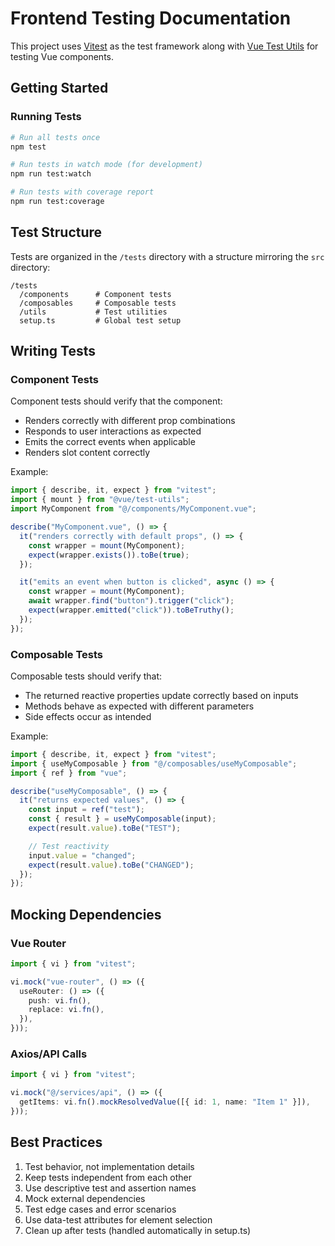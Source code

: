 # Frontend Testing Documentation

This project uses [Vitest](https://vitest.dev/) as the test framework along with [Vue Test Utils](https://vue-test-utils.vuejs.org/) for testing Vue components.

## Getting Started

### Running Tests

```bash
# Run all tests once
npm test

# Run tests in watch mode (for development)
npm run test:watch

# Run tests with coverage report
npm run test:coverage
```

## Test Structure

Tests are organized in the `/tests` directory with a structure mirroring the `src` directory:

```
/tests
  /components      # Component tests
  /composables     # Composable tests
  /utils           # Test utilities
  setup.ts         # Global test setup
```

## Writing Tests

### Component Tests

Component tests should verify that the component:

- Renders correctly with different prop combinations
- Responds to user interactions as expected
- Emits the correct events when applicable
- Renders slot content correctly

Example:

```typescript
import { describe, it, expect } from "vitest";
import { mount } from "@vue/test-utils";
import MyComponent from "@/components/MyComponent.vue";

describe("MyComponent.vue", () => {
  it("renders correctly with default props", () => {
    const wrapper = mount(MyComponent);
    expect(wrapper.exists()).toBe(true);
  });

  it("emits an event when button is clicked", async () => {
    const wrapper = mount(MyComponent);
    await wrapper.find("button").trigger("click");
    expect(wrapper.emitted("click")).toBeTruthy();
  });
});
```

### Composable Tests

Composable tests should verify that:

- The returned reactive properties update correctly based on inputs
- Methods behave as expected with different parameters
- Side effects occur as intended

Example:

```typescript
import { describe, it, expect } from "vitest";
import { useMyComposable } from "@/composables/useMyComposable";
import { ref } from "vue";

describe("useMyComposable", () => {
  it("returns expected values", () => {
    const input = ref("test");
    const { result } = useMyComposable(input);
    expect(result.value).toBe("TEST");

    // Test reactivity
    input.value = "changed";
    expect(result.value).toBe("CHANGED");
  });
});
```

## Mocking Dependencies

### Vue Router

```typescript
import { vi } from "vitest";

vi.mock("vue-router", () => ({
  useRouter: () => ({
    push: vi.fn(),
    replace: vi.fn(),
  }),
}));
```

### Axios/API Calls

```typescript
import { vi } from "vitest";

vi.mock("@/services/api", () => ({
  getItems: vi.fn().mockResolvedValue([{ id: 1, name: "Item 1" }]),
}));
```

## Best Practices

1. Test behavior, not implementation details
2. Keep tests independent from each other
3. Use descriptive test and assertion names
4. Mock external dependencies
5. Test edge cases and error scenarios
6. Use data-test attributes for element selection
7. Clean up after tests (handled automatically in setup.ts)
